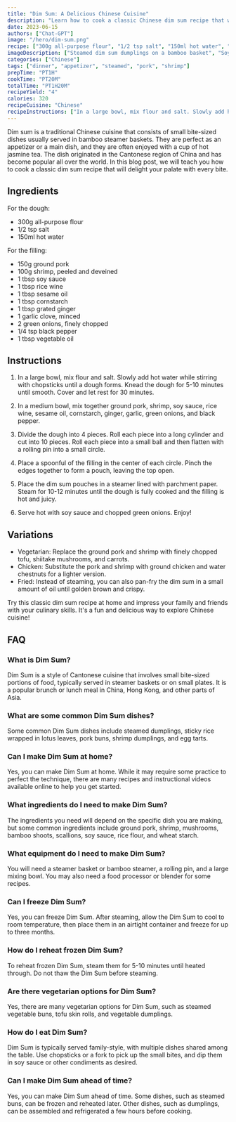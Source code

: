 ```yaml
---
title: "Dim Sum: A Delicious Chinese Cuisine"
description: "Learn how to cook a classic Chinese dim sum recipe that will delight your palate with every bite. Perfect for a family dinner or a gathering with friends!"
date: 2023-06-15
authors: ["Chat-GPT"]
image: "/hero/dim-sum.png"
recipe: ["300g all-purpose flour", "1/2 tsp salt", "150ml hot water", "150g ground pork", "100g shrimp, peeled and deveined", "1 tbsp soy sauce", "1 tbsp rice wine", "1 tbsp sesame oil", "1 tbsp cornstarch", "1 tbsp grated ginger", "1 garlic clove, minced", "2 green onions, finely chopped", "1/4 tsp black pepper", "1 tbsp vegetable oil"]
imageDescription: ["Steamed dim sum dumplings on a bamboo basket", "Soy sauce in a small bowl", "Chopped green onions on top of the dim sum", "A cup of hot jasmine tea"]
categories: ["Chinese"]
tags: ["dinner", "appetizer", "steamed", "pork", "shrimp"]
prepTime: "PT1H"
cookTime: "PT20M"
totalTime: "PT1H20M"
recipeYield: "4"
calories: 320
recipeCuisine: "Chinese"
recipeInstructions: ["In a large bowl, mix flour and salt. Slowly add hot water while stirring with chopsticks until a dough forms. Knead the dough for 5-10 minutes until smooth. Cover and let rest for 30 minutes.", "In a medium bowl, mix together ground pork, shrimp, soy sauce, rice wine, sesame oil, cornstarch, ginger, garlic, green onions, and black pepper.", "Divide the dough into 4 pieces. Roll each piece into a long cylinder and cut into 10 pieces. Roll each piece into a small ball and then flatten with a rolling pin into a small circle.", "Place a spoonful of the filling in the center of each circle. Pinch the edges together to form a pouch, leaving the top open.", "Place the dim sum pouches in a steamer lined with parchment paper. Steam for 10-12 minutes until the dough is fully cooked and the filling is hot and juicy.", "Serve hot with soy sauce and chopped green onions. Enjoy!"]
---
```


Dim sum is a traditional Chinese cuisine that consists of small bite-sized dishes usually served in bamboo steamer baskets. They are perfect as an appetizer or a main dish, and they are often enjoyed with a cup of hot jasmine tea. The dish originated in the Cantonese region of China and has become popular all over the world. In this blog post, we will teach you how to cook a classic dim sum recipe that will delight your palate with every bite.

## Ingredients

For the dough:
- 300g all-purpose flour
- 1/2 tsp salt
- 150ml hot water

For the filling:
- 150g ground pork
- 100g shrimp, peeled and deveined
- 1 tbsp soy sauce
- 1 tbsp rice wine
- 1 tbsp sesame oil
- 1 tbsp cornstarch
- 1 tbsp grated ginger
- 1 garlic clove, minced
- 2 green onions, finely chopped
- 1/4 tsp black pepper
- 1 tbsp vegetable oil

## Instructions

1. In a large bowl, mix flour and salt. Slowly add hot water while stirring with chopsticks until a dough forms. Knead the dough for 5-10 minutes until smooth. Cover and let rest for 30 minutes.

2. In a medium bowl, mix together ground pork, shrimp, soy sauce, rice wine, sesame oil, cornstarch, ginger, garlic, green onions, and black pepper.

3. Divide the dough into 4 pieces. Roll each piece into a long cylinder and cut into 10 pieces. Roll each piece into a small ball and then flatten with a rolling pin into a small circle.

4. Place a spoonful of the filling in the center of each circle. Pinch the edges together to form a pouch, leaving the top open.

5. Place the dim sum pouches in a steamer lined with parchment paper. Steam for 10-12 minutes until the dough is fully cooked and the filling is hot and juicy.

6. Serve hot with soy sauce and chopped green onions. Enjoy!

## Variations

- Vegetarian: Replace the ground pork and shrimp with finely chopped tofu, shiitake mushrooms, and carrots.
- Chicken: Substitute the pork and shrimp with ground chicken and water chestnuts for a lighter version.
- Fried: Instead of steaming, you can also pan-fry the dim sum in a small amount of oil until golden brown and crispy.

Try this classic dim sum recipe at home and impress your family and friends with your culinary skills. It's a fun and delicious way to explore Chinese cuisine!

## FAQ

### What is Dim Sum?

Dim Sum is a style of Cantonese cuisine that involves small bite-sized portions of food, typically served in steamer baskets or on small plates. It is a popular brunch or lunch meal in China, Hong Kong, and other parts of Asia.

### What are some common Dim Sum dishes?

Some common Dim Sum dishes include steamed dumplings, sticky rice wrapped in lotus leaves, pork buns, shrimp dumplings, and egg tarts.

### Can I make Dim Sum at home?

Yes, you can make Dim Sum at home. While it may require some practice to perfect the technique, there are many recipes and instructional videos available online to help you get started.

### What ingredients do I need to make Dim Sum?

The ingredients you need will depend on the specific dish you are making, but some common ingredients include ground pork, shrimp, mushrooms, bamboo shoots, scallions, soy sauce, rice flour, and wheat starch.

### What equipment do I need to make Dim Sum?

You will need a steamer basket or bamboo steamer, a rolling pin, and a large mixing bowl. You may also need a food processor or blender for some recipes.

### Can I freeze Dim Sum?

Yes, you can freeze Dim Sum. After steaming, allow the Dim Sum to cool to room temperature, then place them in an airtight container and freeze for up to three months.

### How do I reheat frozen Dim Sum?

To reheat frozen Dim Sum, steam them for 5-10 minutes until heated through. Do not thaw the Dim Sum before steaming.

### Are there vegetarian options for Dim Sum?

Yes, there are many vegetarian options for Dim Sum, such as steamed vegetable buns, tofu skin rolls, and vegetable dumplings.

### How do I eat Dim Sum?

Dim Sum is typically served family-style, with multiple dishes shared among the table. Use chopsticks or a fork to pick up the small bites, and dip them in soy sauce or other condiments as desired.

### Can I make Dim Sum ahead of time?

Yes, you can make Dim Sum ahead of time. Some dishes, such as steamed buns, can be frozen and reheated later. Other dishes, such as dumplings, can be assembled and refrigerated a few hours before cooking.